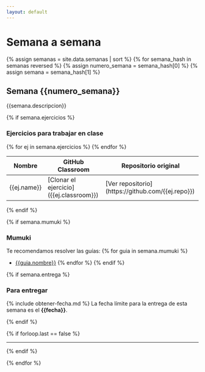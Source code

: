 ```yaml
---
layout: default
---
```

# Semana a semana

{% assign semanas = site.data.semanas | sort %}
{% for semana_hash in semanas reversed %}
{% assign numero_semana = semana_hash[0] %}
{% assign semana = semana_hash[1] %}

## Semana {{numero_semana}}
{{semana.descripcion}}

{% if semana.ejercicios %}
### Ejercicios para trabajar en clase
<table>
    <thead>
        <tr class="header">
            <th>Nombre</th>
            <th>GitHub Classroom</th>
            <th>Repositorio original</th>
        </tr>
    </thead>
    <tbody>
      {% for ej in semana.ejercicios %}
      <tr>
          <td markdown="span">{{ej.name}}</td>
          <td markdown="span">[Clonar el ejercicio]({{ej.classroom}}) <i class="fas fa-book"></i></td>
          <td markdown="span">[Ver repositorio](https://github.com/{{ej.repo}}) <i class="fab fa-github"></i></td>
      </tr>
      {% endfor %}
    </tbody>
</table>
{% endif %}

{% if semana.mumuki %}
### Mumuki

Te recomendamos resolver las guías:
{% for guia in semana.mumuki %}
* [{{guia.nombre}}]({{guia.url}})
{% endfor %}
{% endif %}

{% if semana.entrega %}
### Para entregar

{% include obtener-fecha.md %}
La fecha límite para la entrega de esta semana es el **{{fecha}}**.

{% endif %}

{% if forloop.last == false %}
<hr class="titulo-semana">
{% endif %}

{% endfor %}

